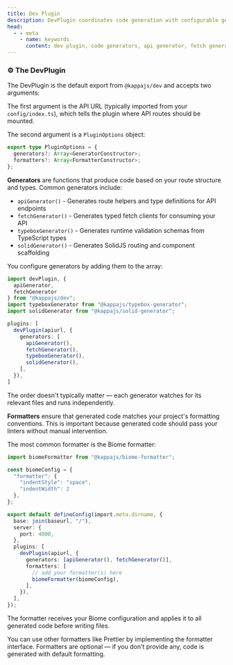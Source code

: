 ```yaml
---
title: Dev Plugin
description: DevPlugin coordinates code generation with configurable generators for API routes, fetch clients, validation, and framework integration, plus formatters for code style consistency.
head:
  - - meta
    - name: keywords
      content: dev plugin, code generators, api generator, fetch generator, typebox generator, biome formatter, code formatting, vite generators
---
```


### ⚙️ The DevPlugin

The DevPlugin is the default export from `@kappajs/dev` and accepts two arguments:

The first argument is the API URL (typically imported from your `config/index.ts`),
which tells the plugin where API routes should be mounted.

The second argument is a `PluginOptions` object:

```ts
export type PluginOptions = {
  generators?: Array<GeneratorConstructor>;
  formatters?: Array<FormatterConstructor>;
};
```

**Generators** are functions that produce code based on your route structure and types.
Common generators include:

- `apiGenerator()` - Generates route helpers and type definitions for API endpoints
- `fetchGenerator()` - Generates typed fetch clients for consuming your API
- `typeboxGenerator()` - Generates runtime validation schemas from TypeScript types
- `solidGenerator()` - Generates SolidJS routing and component scaffolding

You configure generators by adding them to the array:

```ts [vite.config.ts]
import devPlugin, {
  apiGenerator,
  fetchGenerator
} from "@kappajs/dev";
import typeboxGenerator from "@kappajs/typebox-generator";
import solidGenerator from "@kappajs/solid-generator";

plugins: [
  devPlugin(apiurl, {
    generators: [
      apiGenerator(),
      fetchGenerator(),
      typeboxGenerator(),
      solidGenerator(),
    ],
  }),
]
```

The order doesn't typically matter —
each generator watches for its relevant files and runs independently.

**Formatters** ensure that generated code matches your project's formatting conventions.
This is important because generated code should pass your linters
without manual intervention.

The most common formatter is the Biome formatter:

```ts [vite.config.ts]
import biomeFormatter from "@kappajs/biome-formatter";

const biomeConfig = {
  "formatter": {
    "indentStyle": "space",
    "indentWidth": 2
  },
};

export default defineConfig(import.meta.dirname, {
  base: join(baseurl, "/"),
  server: {
    port: 4000,
  },
  plugins: [
    devPlugin(apiurl, {
      generators: [apiGenerator(), fetchGenerator()],
      formatters: [
        // add your formatter(s) here
        biomeFormatter(biomeConfig),
      ],
    }),
  ],
});
```

The formatter receives your Biome configuration
and applies it to all generated code before writing files.

You can use other formatters like Prettier by implementing the formatter interface.
Formatters are optional — if you don't provide any,
code is generated with default formatting.

